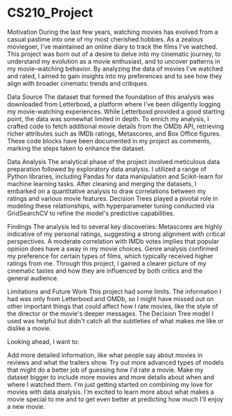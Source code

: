 # CS210_Project




Motivation
During the last few years, watching movies has evolved from a casual pastime into one of my most cherished hobbies. As a zealous moviegoer, I've maintained an online diary to track the films I've watched. This project was born out of a desire to delve into my cinematic journey, to understand my evolution as a movie enthusiast, and to uncover patterns in my movie-watching behavior. By analyzing the data of movies I've watched and rated, I aimed to gain insights into my preferences and to see how they align with broader cinematic trends and critiques.

Data Source
The dataset that formed the foundation of this analysis was downloaded from Letterboxd, a platform where I've been diligently logging my movie-watching experiences. While Letterboxd provided a good starting point, the data was somewhat limited in depth. To enrich my analysis, I crafted code to fetch additional movie details from the OMDb API, retrieving richer attributes such as IMDb ratings, Metascores, and Box Office figures. These code blocks have been documented in my project as comments, marking the steps taken to enhance the dataset.

Data Analysis
The analytical phase of the project involved meticulous data preparation followed by exploratory data analysis. I utilized a range of Python libraries, including Pandas for data manipulation and Scikit-learn for machine learning tasks. After cleaning and merging the datasets, I embarked on a quantitative analysis to draw correlations between my ratings and various movie features. Decision Trees played a pivotal role in modeling these relationships, with hyperparameter tuning conducted via GridSearchCV to refine the model's predictive capabilities.

Findings
The analysis led to several key discoveries:
Metascores are highly indicative of my personal ratings, suggesting a strong alignment with critical perspectives.
A moderate correlation with IMDb votes implies that popular opinion does have a sway in my movie choices.
Genre analysis confirmed my preference for certain types of films, which typically received higher ratings from me.
Through this project, I gained a clearer picture of my cinematic tastes and how they are influenced by both critics and the general audience.

Limitations and Future Work
This project had some limits. The information I had was only from Letterboxd and OMDb, so I might have missed out on other important things that could affect how I rate movies, like the style of the director or the movie's deeper messages. The Decision Tree model I used was helpful but didn't catch all the subtleties of what makes me like or dislike a movie.

Looking ahead, I want to:

Add more detailed information, like what people say about movies in reviews and what the trailers show.
Try out more advanced types of models that might do a better job of guessing how I'd rate a movie.
Make my dataset bigger to include more movies and more details about when and where I watched them.
I'm just getting started on combining my love for movies with data analysis. I'm excited to learn more about what makes a movie special to me and to get even better at predicting how much I'll enjoy a new movie.

